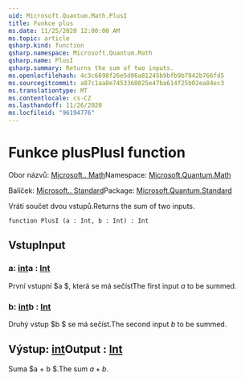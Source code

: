 ```yaml
---
uid: Microsoft.Quantum.Math.PlusI
title: Funkce plus
ms.date: 11/25/2020 12:00:00 AM
ms.topic: article
qsharp.kind: function
qsharp.namespace: Microsoft.Quantum.Math
qsharp.name: PlusI
qsharp.summary: Returns the sum of two inputs.
ms.openlocfilehash: 4c3c6698f26e5d06a81245b9bfb9b7842b766fd5
ms.sourcegitcommit: a87c1aa8e7453360025e47ba614f25b02ea84ec3
ms.translationtype: MT
ms.contentlocale: cs-CZ
ms.lasthandoff: 11/26/2020
ms.locfileid: "96194776"
---
```

# <a name="plusi-function"></a><span data-ttu-id="f8176-102">Funkce plus</span><span class="sxs-lookup"><span data-stu-id="f8176-102">PlusI function</span></span>

<span data-ttu-id="f8176-103">Obor názvů: [Microsoft.. Math](xref:Microsoft.Quantum.Math)</span><span class="sxs-lookup"><span data-stu-id="f8176-103">Namespace: [Microsoft.Quantum.Math](xref:Microsoft.Quantum.Math)</span></span>

<span data-ttu-id="f8176-104">Balíček: [Microsoft.. Standard](https://nuget.org/packages/Microsoft.Quantum.Standard)</span><span class="sxs-lookup"><span data-stu-id="f8176-104">Package: [Microsoft.Quantum.Standard](https://nuget.org/packages/Microsoft.Quantum.Standard)</span></span>


<span data-ttu-id="f8176-105">Vrátí součet dvou vstupů.</span><span class="sxs-lookup"><span data-stu-id="f8176-105">Returns the sum of two inputs.</span></span>

```qsharp
function PlusI (a : Int, b : Int) : Int
```


## <a name="input"></a><span data-ttu-id="f8176-106">Vstup</span><span class="sxs-lookup"><span data-stu-id="f8176-106">Input</span></span>

### <a name="a--int"></a><span data-ttu-id="f8176-107">a: [int](xref:microsoft.quantum.lang-ref.int)</span><span class="sxs-lookup"><span data-stu-id="f8176-107">a : [Int](xref:microsoft.quantum.lang-ref.int)</span></span>

<span data-ttu-id="f8176-108">První vstupní $a $, která se má sečíst</span><span class="sxs-lookup"><span data-stu-id="f8176-108">The first input $a$ to be summed.</span></span>


### <a name="b--int"></a><span data-ttu-id="f8176-109">b: [int](xref:microsoft.quantum.lang-ref.int)</span><span class="sxs-lookup"><span data-stu-id="f8176-109">b : [Int](xref:microsoft.quantum.lang-ref.int)</span></span>

<span data-ttu-id="f8176-110">Druhý vstup $b $ se má sečíst.</span><span class="sxs-lookup"><span data-stu-id="f8176-110">The second input $b$ to be summed.</span></span>



## <a name="output--int"></a><span data-ttu-id="f8176-111">Výstup: [int](xref:microsoft.quantum.lang-ref.int)</span><span class="sxs-lookup"><span data-stu-id="f8176-111">Output : [Int](xref:microsoft.quantum.lang-ref.int)</span></span>

<span data-ttu-id="f8176-112">Suma $a + b $.</span><span class="sxs-lookup"><span data-stu-id="f8176-112">The sum $a + b$.</span></span>